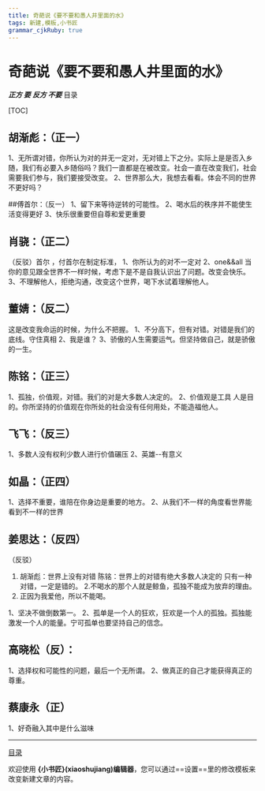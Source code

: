 ```yaml
---
title: 奇葩说《要不要和愚人井里面的水》
tags: 新建,模板,小书匠
grammar_cjkRuby: true
---
```


# 奇葩说《要不要和愚人井里面的水》
***正方  要***
***反方  不要***
<span id = "jump">目录</span>

[TOC]

## 胡渐彪：（正一）
1、无所谓对错，你所认为对的并无一定对，无对错上下之分。实际上是是否入乡随，我们有必要入乡随俗吗？我们一直都是在被改变。社会一直在改变我们，社会需要我们参与，我们要接受改变。
2、世界那么大，我想去看看。体会不同的世界不更好吗？

##傅首尔：（反一）
1、留下来等待逆转的可能性。
2、喝水后的秩序并不能使生活变得更好
3、快乐很重要但自尊和爱更重要

## 肖骁：（正二）
（反驳）首尔 ，付首尔在制定标准，
1、你所认为的对不一定对
2、one&&all 当你的意见跟全世界不一样时候，考虑下是不是自我认识出了问题。改变会快乐。
3、不理解他人，拒绝沟通，改变这个世界，喝下水试着理解他人。

## 董婧：（反二）
这是改变我命运的时候，为什么不把握。
1、不分高下，但有对错。对错是我们的底线。守住真相
2、我是谁？ 
3、骄傲的人生需要运气。但坚持做自己，就是骄傲的一生。

## 陈铭：（正三）
1、孤独，价值观，对错。我们的对是大多数人决定的。
2、价值观是工具 人是目的。你所坚持的价值观在你所处的社会没有任何用处，不能造福他人。

## 飞飞：（反三）
1、多数人没有权利少数人进行价值碾压
2、英雄--有意义

## 如晶：（正四）
1、选择不重要，谁陪在你身边是重要的地方。
2、从我们不一样的角度看世界能看到不一样的世界


## 姜思达：（反四）
（反驳）
1. 胡渐彪：世界上没有对错
陈铭：世界上的对错有绝大多数人决定的
 只有一种对错，一定是错的。
2.不喝水的那个人就是鲸鱼，孤独不能成为放弃的理由。
3. 正因为我爱他，所以不能喝。

1、坚决不做倒数第一。 
2、孤单是一个人的狂欢，狂欢是一个人的孤独。孤独能激发一个人的能量。宁可孤单也要坚持自己的信念。


## 高晓松（反）：
1、选择权和可能性的问题，最后一个无所谓。
2、做真正的自己才能获得真正的尊重。
## 蔡康永（正）
1、好奇融入其中是什么滋味




-------------------
[目录](#jump)





欢迎使用 **{小书匠}(xiaoshujiang)编辑器**，您可以通过==设置==里的修改模板来改变新建文章的内容。